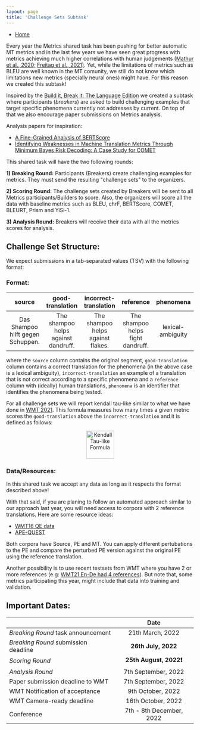 ```yaml
---
layout: page
title: 'Challenge Sets Subtask'
---
```


* [Home](../index.md)

Every year the Metrics shared task has been pushing for better automatic MT metrics and in the last few years we have seen great progress with metrics achieving much higher correlations with human judgements [(Mathur et al., 2020;](https://aclanthology.org/2020.wmt-1.77/) [Freitag et al., 2021)](https://aclanthology.org/2021.wmt-1.73/). Yet, while the limitations of metrics such as BLEU are well known in the MT comunity, we still do not know which limitations new metrics (specially neural ones) might have. For this reason we created this subtask!

Inspired by the [Build it, Break it: The Language Edition](https://bibinlp.umiacs.umd.edu/sharedtask.html) we created a subtask where participants (_breakers_) are asked to build challenging examples that target specific phenomena currently not addresses by current. On top of that we also encourage paper submissions on Metrics analysis.

Analysis papers for inspiration: 
- [A Fine-Grained Analysis of BERTScore](https://aclanthology.org/2021.wmt-1.59/)
- [Identifying Weaknesses in Machine Translation Metrics Through Minimum Bayes Risk Decoding: A Case Study for COMET](https://arxiv.org/abs/2202.05148)

This shared task will have the two following rounds:

**1) Breaking Round:**  Participants (Breakers) create challenging examples for metrics. They must send the resulting "challenge sets" to the organizers.
 
**2) Scoring Round:** The challenge sets created by Breakers will be sent to all Metrics participants/Builders to score. Also, the organizers will score all the data with baseline metrics such as BLEU, chrF, BERTScore, COMET, BLEURT, Prism and YiSi-1.

**3) Analysis Round:** Breakers will receive their data with all the metrics scores for analysis.


## Challenge Set Structure:

We expect submissions in a tab-separated values (TSV) with the following format:

### Format:

| source | good-translation | incorrect-translation | reference | phenomena | 
| :----: | :--------------: | :-------------------: | :-------: | :--: |
| Das Shampoo hilft gegen Schuppen. | The shampoo helps against dandruff. |  The shampoo helps against flakes. | The shampoo helps fight dandruff. | lexical-ambiguity |

where the `source` column contains the original segment, `good-translation` column contains a correct translation for the phenomena (in the above case is a lexical ambiguity), `incorrect-translation` an example of a translation that is not correct according to a specific phenomena and a `reference` column with (ideally) human translations, `phenomena` is an identifier that identifies the phenomena being tested.

For all challenge sets we will report kendall tau-like similar to what we have done in [WMT 2021](https://aclanthology.org/2021.wmt-1.73/). This formula measures how many times a given metric scores the `good-translation` above the `incorrect-translation` and it is defined as follows:

<p align="center">
    <img src="/public/css/kendall-tau.png" alt="Kendall Tau-like Formula" style="height: 75px;"/>
</p>

### Data/Resources:

In this shared task we accept any data as long as it respects the format described above! 

With that said, if you are planing to follow an automated approach similar to our approach last year, you will need access to corpora with 2 reference translations. Here are some resource ideas:

- [WMT16 QE data](https://lindat.mff.cuni.cz/repository/xmlui/handle/11372/LRT-1646) 
- [APE-QUEST](https://ape-quest.eu/downloads/)

Both corpora have Source, PE and MT. You can apply different pertubations to the PE and compare the perturbed PE version against the original PE using the reference translation. 

Another possibility is to use recent testsets from WMT where you have 2 or more references (e.g: [WMT21 En-De had 4 references](https://github.com/WMT-Metrics-task/wmt21-metrics/tree/main/newstest2021_submissions/ende)). But note that, some metrics participating this year, might include that data into training and validation.

## Important Dates:

|  | Date |
| ----------- | :-----------: |
| *Breaking Round* task announcement | 21th March, 2022 |
| *Breaking Round* submission deadline | **26th July, 2022** |
| *Scoring Round* | **25th August, 2022❗** |
| *Analysis Round* | 7th September, 2022 |
| Paper submission deadline to WMT | 7th September, 2022 |
| WMT Notification of acceptance | 9th October, 2022 |
| WMT Camera-ready deadline | 16th October, 2022 |
| Conference | 7th - 8th December, 2022 |
